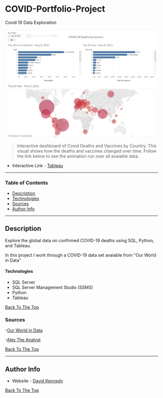 # COVID-Portfolio-Project
Covid 19 Data Exploration




![Viz1](https://github.com/dekennedy/COVID-Portfolio-Project/blob/main/Covid%20Deaths%20by%20Country.PNG)
> Interactive dashboard of Covid Deaths and Vaccines by Country. This visual shows how the deaths and vaccines changed over time. Follow the link below to see the animation run over all avaiable data.
- Interactive Link - [Tableau](https://public.tableau.com/profile/david.kennedy4630#!/vizhome/COVID-Portfolio-Project/Dashboard1)



---

### Table of Contents

- [Description](#description)
- [Technologies](#Technologies)
- [Sources](#Sources)
- [Author Info](#author-info)

---

## Description
Explore the global data on confirmed COVID-19 deaths using SQL, Python, and Tableau.

In this project I work through a COVID-19 data set avaiable from "Our World in Data"



#### Technologies

- SQL Server
- SQL Server Management Studio (SSMS)
- Python
- Tableau

[Back To The Top](#Sales-Analysis-Dashboard)

### Sources

-[Our World in Data](https://ourworldindata.org/covid-deaths)

-[Alex The Analyst](https://www.youtube.com/channel/UC7cs8q-gJRlGwj4A8OmCmXg)


[Back To The Top](#Sales-Analysis-Dashboard)

---

## Author Info

- Website - [David Kennedy](https://linkedin.com/in/david-e-kennedy)

[Back To The Top](#Sales-Analysis-Dashboard)
